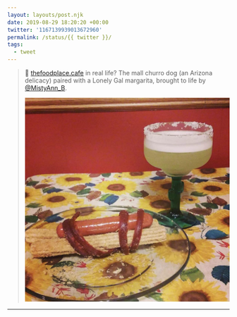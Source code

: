```yaml
---
layout: layouts/post.njk
date: 2019-08-29 18:20:20 +00:00
twitter: '1167139939013672960'
permalink: /status/{{ twitter }}/
tags: 
  - tweet
---
```


> 🍤 [thefoodplace.cafe](https://thefoodplace.cafe) in real life? The mall churro dog (an Arizona delicacy) paired with a Lonely Gal margarita, brought to life by [@MistyAnn_B](https://twitter.com/MistyAnn_B). 
> 
> ![A hotdog but the bun is two churros, tied together with a Slim Jim.](/img/1167139939013672960-EDKDlJsU0AEWLAT.jpg)

---
